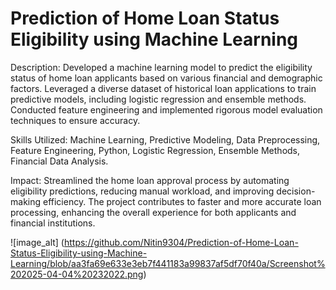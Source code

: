 # Prediction of Home Loan Status Eligibility using Machine Learning

Description: Developed a machine learning model to predict the eligibility status of home loan applicants based on various financial and demographic factors. Leveraged a diverse dataset of historical loan applications to train predictive models, including logistic regression and ensemble methods. Conducted feature engineering and implemented rigorous model evaluation techniques to ensure accuracy.

Skills Utilized: Machine Learning, Predictive Modeling, Data Preprocessing, Feature Engineering, Python, Logistic Regression, Ensemble Methods, Financial Data Analysis.

Impact: Streamlined the home loan approval process by automating eligibility predictions, reducing manual workload, and improving decision-making efficiency. The project contributes to faster and more accurate loan processing, enhancing the overall experience for both applicants and financial institutions.

![image_alt] (https://github.com/Nitin9304/Prediction-of-Home-Loan-Status-Eligibility-using-Machine-Learning/blob/aa3fa69e633e3eb7f441183a99837af5df70f40a/Screenshot%202025-04-04%20232022.png)

